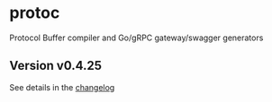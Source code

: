 # protoc
Protocol Buffer compiler and Go/gRPC gateway/swagger generators

## Version v0.4.25

See details in the [changelog](docs/CHANGELOG.md)

